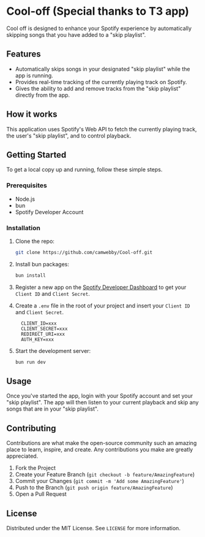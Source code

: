 # Cool-off (Special thanks to T3 app)

Cool off is designed to enhance your Spotify experience by automatically skipping songs that you have added to a "skip playlist". 

## Features

- Automatically skips songs in your designated "skip playlist" while the app is running.
- Provides real-time tracking of the currently playing track on Spotify.
- Gives the ability to add and remove tracks from the "skip playlist" directly from the app.

## How it works

This application uses Spotify's Web API to fetch the currently playing track, the user's "skip playlist", and to control playback. 

## Getting Started

To get a local copy up and running, follow these simple steps.

### Prerequisites

- Node.js
- bun
- Spotify Developer Account

### Installation

1. Clone the repo:
    ```sh
    git clone https://github.com/camwebby/Cool-off.git
    ```
2. Install bun packages:
    ```sh
    bun install
    ```
3. Register a new app on the [Spotify Developer Dashboard](https://developer.spotify.com/dashboard/) to get your `Client ID` and `Client Secret`.

4. Create a `.env` file in the root of your project and insert your `Client ID` and `Client Secret`.
    ```
      CLIENT_ID=xxx
      CLIENT_SECRET=xxx
      REDIRECT_URI=xxx
      AUTH_KEY=xxx
    ```
    
5. Start the development server:
    ```sh
    bun run dev
    ```

## Usage

Once you've started the app, login with your Spotify account and set your "skip playlist". The app will then listen to your current playback and skip any songs that are in your "skip playlist". 

## Contributing

Contributions are what make the open-source community such an amazing place to learn, inspire, and create. Any contributions you make are greatly appreciated.

1. Fork the Project
2. Create your Feature Branch (`git checkout -b feature/AmazingFeature`)
3. Commit your Changes (`git commit -m 'Add some AmazingFeature'`)
4. Push to the Branch (`git push origin feature/AmazingFeature`)
5. Open a Pull Request

## License

Distributed under the MIT License. See `LICENSE` for more information.

